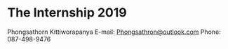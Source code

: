 # The Internship 2019

Phongsathorn Kittiworapanya
E-mail: Phongsathron@outlook.com
Phone: 087-498-9476
